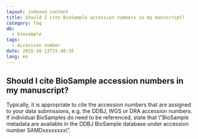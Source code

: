 ```yaml
---
layout: indexed_content
title: Should I cite BioSample accession numbers in my manuscript?
category: faq
db:
  - biosample
tags: 
  - Accession number
date: 2015-10-13T15:48:35
lang: en
---
```


## Should I cite BioSample accession numbers in my manuscript?

<p>Typically, it is appropriate to cite the accession numbers that are assigned to your data submissions, e.g. the DDBJ, WGS or DRA accession numbers. If individual BioSamples do need to be referenced, state that \"BioSample metadata are available in the DDBJ BioSample database under accession number SAMDxxxxxxxx\".</p>